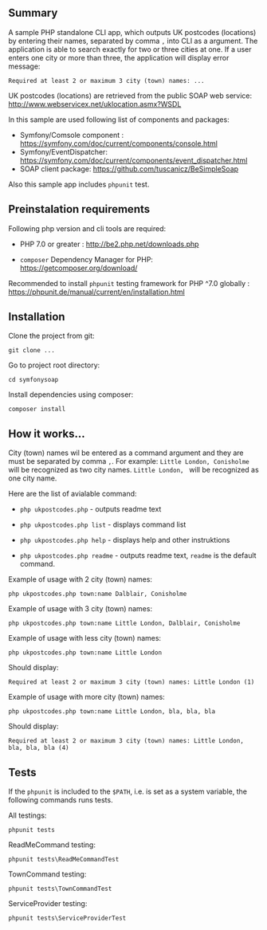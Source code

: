 ## Summary

A sample PHP standalone CLI app, which outputs UK postcodes (locations) by entering their names, separated by comma `,` into CLI as a argument. The application is able to search exactly for two or three cities at one. If a user enters one city or more than three, the application will display error message:

`Required at least 2 or maximum 3 city (town) names: ...`

UK postcodes (locations) are retrieved from the public SOAP web service: http://www.webservicex.net/uklocation.asmx?WSDL

In this sample are used following list of components and packages:
 - Symfony/Comsole component : https://symfony.com/doc/current/components/console.html
 - Symfony/EventDispatcher: https://symfony.com/doc/current/components/event_dispatcher.html
 - SOAP client package: https://github.com/tuscanicz/BeSimpleSoap

Also this sample app includes `phpunit` test.


## Preinstalation requirements

Following php version and cli tools are required:

 - PHP 7.0 or greater : http://be2.php.net/downloads.php
 
 - `composer` Dependency Manager for PHP: https://getcomposer.org/download/

Recommended to install `phpunit` testing framework for PHP ^7.0  globally :
https://phpunit.de/manual/current/en/installation.html


## Installation

Clone the project from git: 

`git clone ...`

Go to project root directory:

`cd symfonysoap`

Install dependencies using composer:

`composer install`




## How it works...

City (town) names wil be entered as a command argument and they are must be separated by comma `,`. 
For example:
`Little London, Conisholme` will be recognized as two city names.
`Little London, ` will be recognized as one city name.

Here are the list of avialable command: 

 - `php ukpostcodes.php` - outputs readme text

 - `php ukpostcodes.php list` - displays command list

 - `php ukpostcodes.php help` - displays help and other instruktions

 - `php ukpostcodes.php readme` - outputs readme text, `readme` is the default command.

Example of usage with 2 city (town) names:

`php ukpostcodes.php town:name Dalblair, Conisholme`

Example of usage with 3 city (town) names:

`php ukpostcodes.php town:name Little London, Dalblair, Conisholme`

Example of usage with less city (town) names:

`php ukpostcodes.php town:name Little London`

Should display: 

`Required at least 2 or maximum 3 city (town) names: Little London (1)`

Example of usage with more city (town) names:

`php ukpostcodes.php town:name Little London, bla, bla, bla`

Should display: 

`Required at least 2 or maximum 3 city (town) names: Little London, bla, bla, bla (4)`


## Tests

If the `phpunit` is included to the `$PATH`, i.e. is set as a system variable, the following commands runs tests.

All testings:

`phpunit tests`

ReadMeCommand testing:

`phpunit tests\ReadMeCommandTest`

TownCommand testing:

`phpunit tests\TownCommandTest`

ServiceProvider testing:

`phpunit tests\ServiceProviderTest`


